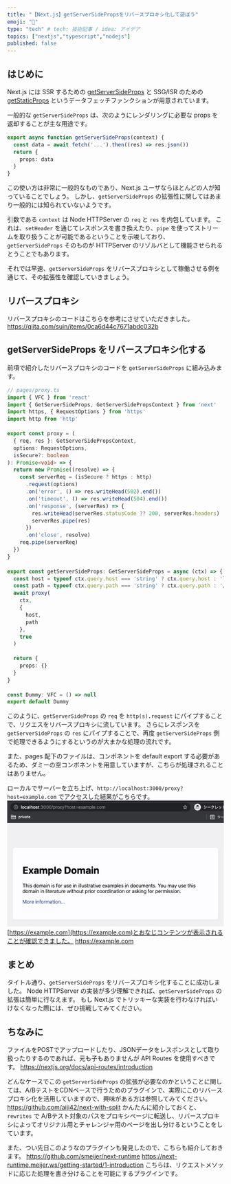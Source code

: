 ```yaml
---
title: "【Next.js】getServerSidePropsをリバースプロキシ化して遊ぼう"
emoji: "🦔"
type: "tech" # tech: 技術記事 / idea: アイデア
topics: ["nextjs","typescript","nodejs"]
published: false
---
```


## はじめに

Next.js には SSR するための [getServerSideProps](https://nextjs.org/docs/basic-features/data-fetching#getserversideprops-server-side-rendering) と SSG/ISR のための [getStaticProps](https://nextjs.org/docs/basic-features/data-fetching#getstaticprops-static-generation) というデータフェッチファンクションが用意されています。

一般的な `getServerSideProps` は、次のようにレンダリングに必要な props を返却することが主な用途です。
```ts
export async function getServerSideProps(context) {
  const data = await fetch('...').then((res) => res.json())
  return {
    props: data
  }
}
```
この使い方は非常に一般的なものであり、Next.js ユーザならほとんどの人が知っていることでしょう。
しかし、`getServerSideProps` の拡張性に関してはあまり一般的には知られていないようです。

引数である `context` は Node HTTPServer の `req` と `res` を内包しています。
これは、`setHeader` を通じてレスポンスを書き換えたり、`pipe` を使ってストリームを取り扱うことが可能であるということを示唆しており、`getServerSideProps` そのものが HTTPServer のリゾルバとして機能させられるとうことでもあります。

それでは早速、`getServerSideProps` をリバースプロキシとして稼働させる例を通じて、その拡張性を確認していきましょう。

## リバースプロキシ

リバースプロキシのコードはこちらを参考にさせていただきました。
https://qiita.com/suin/items/0ca6d44c7671abdc032b

## getServerSideProps をリバースプロキシ化する

前項で紹介したリバースプロキシのコードを `getServerSideProps` に組み込みます。

```ts
// pages/proxy.ts
import { VFC } from 'react'
import { GetServerSideProps, GetServerSidePropsContext } from 'next'
import https, { RequestOptions } from 'https'
import http from 'http'

export const proxy = (
  { req, res }: GetServerSidePropsContext,
  options: RequestOptions,
  isSecure?: boolean
): Promise<void> => {
  return new Promise((resolve) => {
    const serverReq = (isSecure ? https : http)
      .request(options)
      .on('error', () => res.writeHead(502).end())
      .on('timeout', () => res.writeHead(504).end())
      .on('response', (serverRes) => {
        res.writeHead(serverRes.statusCode ?? 200, serverRes.headers)
        serverRes.pipe(res)
      })
      .on('close', resolve)
    req.pipe(serverReq)
  })
}

export const getServerSideProps: GetServerSideProps = async (ctx) => {
  const host = typeof ctx.query.host === 'string' ? ctx.query.host : 'localhost'
  const path = typeof ctx.query.path === 'string' ? ctx.query.path : '/'
  await proxy(
    ctx,
    {
      host,
      path
    },
    true
  )

  return {
    props: {}
  }
}

const Dummy: VFC = () => null
export default Dummy
```

このように、`getServerSideProps` の `req` を `http(s).request` にパイプすることで、リクエスをリバースプロキシに流しています。
さらにレスポンスを `getServerSideProps` の `res` にパイプすることで、再度 `getServerSideProps` 側で処理できるようにするというのが大まかな処理の流れです。

また、pages 配下のファイルは、コンポネントを default export する必要があるため、ダミーの空コンポネントを用意していますが、こちらが処理されることはありません。

ローカルでサーバーを立ち上げ、`http://localhost:3000/proxy?host=example.com` でアクセスした結果がこちらです。
![](/images/proxy-example-com.png)
[https://example.com](https://example.com)とおなじコンテンツが表示されることが確認できました。
https://example.com

## まとめ

タイトル通り、`getServerSideProps` をリバースプロキシ化することに成功しました。
Node HTTPServer の実装が多少理解できれば、`getServerSideProps` の拡張は簡単に行なえます。
もし Next.js でトリッキーな実装を行わなければいけなくなった際には、ぜひ挑戦してみてください。

## ちなみに

ファイルをPOSTでアップロードしたり、JSONデータをレスポンスとして取り扱ったりするのであれば、元も子もありませんが API Routes を使用すべきです。
https://nextjs.org/docs/api-routes/introduction

どんなケースでこの `getServerSideProps` の拡張が必要なのかということに関しては、A/BテストをCDNベースで行うためのプラグインで、実際にこのリバースプロキシ化を活用していますので、興味がある方は参照してみてください。
https://github.com/aiji42/next-with-split
かんたんに紹介しておくと、`rewrites` で A/Bテスト対象のパスをプロキシページに転送し、リバースプロキシによってオリジナル用とチャレンジャ用のページを出し分けるということをしています。

また、つい先日このようなのプラグインも発見したので、こちらも紹介しておきます。
https://github.com/smeijer/next-runtime
https://next-runtime.meijer.ws/getting-started/1-introduction
こちらは、リクエストメソッドに応じた処理を書き分けることを可能にするプラグインです。